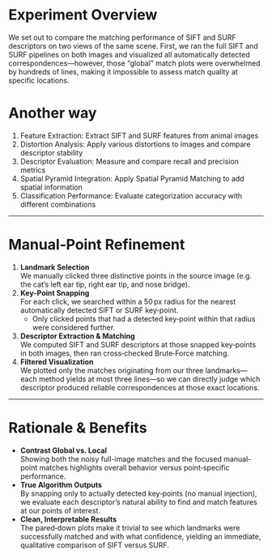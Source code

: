 # Experiment Overview
We set out to compare the matching performance of SIFT and SURF descriptors on two views of the same scene. First, we ran the full SIFT and SURF pipelines on both images and visualized all automatically detected correspondences—however, those “global” match plots were overwhelmed by hundreds of lines, making it impossible to assess match quality at specific locations.

# Another way
1. Feature Extraction: Extract SIFT and SURF features from animal images
2. Distortion Analysis: Apply various distortions to images and compare descriptor stability
3. Descriptor Evaluation: Measure and compare recall and precision metrics
4. Spatial Pyramid Integration: Apply Spatial Pyramid Matching to add spatial information
5. Classification Performance: Evaluate categorization accuracy with different combinations

---

# Manual‑Point Refinement
1. **Landmark Selection**  
   We manually clicked three distinctive points in the source image (e.g. the cat’s left ear tip, right ear tip, and nose bridge).  
2. **Key‑Point Snapping**  
   For each click, we searched within a 50 px radius for the nearest automatically detected SIFT or SURF key‑point.  
   - Only clicked points that had a detected key‑point within that radius were considered further.  
3. **Descriptor Extraction & Matching**  
   We computed SIFT and SURF descriptors at those snapped key‑points in both images, then ran cross‑checked Brute‑Force matching.  
4. **Filtered Visualization**  
   We plotted only the matches originating from our three landmarks—each method yields at most three lines—so we can directly judge which descriptor produced reliable correspondences at those exact locations.

---

# Rationale & Benefits
- **Contrast Global vs. Local**  
  Showing both the noisy full-image matches and the focused manual-point matches highlights overall behavior versus point‑specific performance.  
- **True Algorithm Outputs**  
  By snapping only to actually detected key‑points (no manual injection), we evaluate each descriptor’s natural ability to find and match features at our points of interest.  
- **Clean, Interpretable Results**  
  The pared‑down plots make it trivial to see which landmarks were successfully matched and with what confidence, yielding an immediate, qualitative comparison of SIFT versus SURF.  
